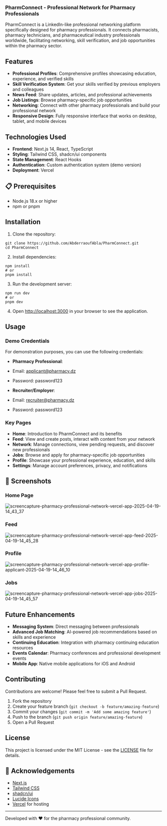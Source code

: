 ### PharmConnect - Professional Network for Pharmacy Professionals


PharmConnect is a LinkedIn-like professional networking platform specifically designed for pharmacy professionals. It connects pharmacists, pharmacy technicians, and pharmaceutical industry professionals worldwide, facilitating networking, skill verification, and job opportunities within the pharmacy sector.

##  Features

- **Professional Profiles**: Comprehensive profiles showcasing education, experience, and verified skills
- **Skill Verification System**: Get your skills verified by previous employers and colleagues
- **News Feed**: Share updates, articles, and professional achievements
- **Job Listings**: Browse pharmacy-specific job opportunities
- **Networking**: Connect with other pharmacy professionals and build your professional network
- **Responsive Design**: Fully responsive interface that works on desktop, tablet, and mobile devices


##  Technologies Used

- **Frontend**: Next.js 14, React, TypeScript
- **Styling**: Tailwind CSS, shadcn/ui components
- **State Management**: React Hooks
- **Authentication**: Custom authentication system (demo version)
- **Deployment**: Vercel


## 📋 Prerequisites

- Node.js 18.x or higher
- npm or pnpm


##  Installation

1. Clone the repository:

```shellscript
git clone https://github.com/AbderraoufAbla/PharmConnect.git
cd PharmConnect
```


2. Install dependencies:

```shellscript
npm install
# or
pnpm install
```


3. Run the development server:

```shellscript
npm run dev
# or
pnpm dev
```


4. Open [http://localhost:3000](http://localhost:3000) in your browser to see the application.


##  Usage

### Demo Credentials

For demonstration purposes, you can use the following credentials:

- **Pharmacy Professional**:

- Email: [applicant@pharmacy.dz](mailto:applicant@pharmacy.dz)
- Password: password123


- **Recruiter/Employer**:

- Email: [recruiter@pharmacy.dz](mailto:recruiter@pharmacy.dz)
- Password: password123





### Key Pages

- **Home**: Introduction to PharmConnect and its benefits
- **Feed**: View and create posts, interact with content from your network
- **Network**: Manage connections, view pending requests, and discover new professionals
- **Jobs**: Browse and apply for pharmacy-specific job opportunities
- **Profile**: Showcase your professional experience, education, and skills
- **Settings**: Manage account preferences, privacy, and notifications


## 📱 Screenshots

### Home Page


![screencapture-pharmacy-professional-network-vercel-app-2025-04-19-14_43_37](https://github.com/user-attachments/assets/bd96e820-44aa-4ae8-914b-f690fee17571)



### Feed


![screencapture-pharmacy-professional-network-vercel-app-feed-2025-04-19-14_45_28](https://github.com/user-attachments/assets/53645d14-e7da-409f-aaec-2ce5a17d0484)



### Profile

![screencapture-pharmacy-professional-network-vercel-app-profile-applicant-2025-04-19-14_46_10](https://github.com/user-attachments/assets/83bb67b4-820e-44f9-ae78-af99f10bf6b2)




### Jobs


![screencapture-pharmacy-professional-network-vercel-app-jobs-2025-04-19-14_45_57](https://github.com/user-attachments/assets/b846a896-525e-459a-be42-5632ead75495)



##  Future Enhancements

- **Messaging System**: Direct messaging between professionals
- **Advanced Job Matching**: AI-powered job recommendations based on skills and experience
- **Continuing Education**: Integration with pharmacy continuing education resources
- **Events Calendar**: Pharmacy conferences and professional development events
- **Mobile App**: Native mobile applications for iOS and Android


##  Contributing

Contributions are welcome! Please feel free to submit a Pull Request.

1. Fork the repository
2. Create your feature branch (`git checkout -b feature/amazing-feature`)
3. Commit your changes (`git commit -m 'Add some amazing feature'`)
4. Push to the branch (`git push origin feature/amazing-feature`)
5. Open a Pull Request


##  License

This project is licensed under the MIT License - see the [LICENSE](LICENSE) file for details.

## 👏 Acknowledgements

- [Next.js](https://nextjs.org/)
- [Tailwind CSS](https://tailwindcss.com/)
- [shadcn/ui](https://ui.shadcn.com/)
- [Lucide Icons](https://lucide.dev/)
- [Vercel](https://vercel.com/) for hosting


---

Developed with ❤️ for the pharmacy professional community.

